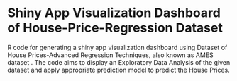 # Shiny App Visualization Dashboard of House-Price-Regression Dataset

R code for generating a shiny app visualization dashboard using Dataset of House Prices-Advanced Regression Techniques, also known as AMES dataset .
The code aims to display an Exploratory Data Analysis of the given dataset and apply appropriate prediction model to predict the House Prices.

